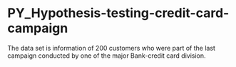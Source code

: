 # PY_Hypothesis-testing-credit-card-campaign
The data set is information of 200 customers who were part of the last campaign conducted by one of the major Bank-credit card division. 
